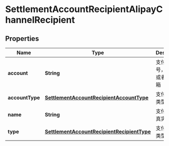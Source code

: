 
# SettlementAccountRecipientAlipayChannelRecipient

## Properties
Name | Type | Description | Notes
------------ | ------------- | ------------- | -------------
**account** | **String** | 支付宝账号，账号ID或者登录邮箱 |  [optional]
**accountType** | [**SettlementAccountRecipientAccountType**](SettlementAccountRecipientAccountType.md) | 支付宝账号类型 |  [optional]
**name** | **String** | 支付宝账号真实姓名 |  [optional]
**type** | [**SettlementAccountRecipientRecipientType**](SettlementAccountRecipientRecipientType.md) | 支付宝账号类型 |  [optional]



